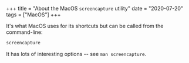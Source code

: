 +++
title = "About the MacOS `screencapture` utility"
date = "2020-07-20"
tags = ["MacOS"]
+++

It's what MacOS uses for its shortcuts but can be called from the command-line:

```bash
screencapture
```

It has lots of interesting options -- see `man screencapture`.
